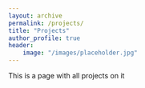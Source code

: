 ```yaml
---
layout: archive
permalink: /projects/
title: "Projects"
author_profile: true
header:
    image: "/images/placeholder.jpg"
---
```



This is a page with all projects on it
